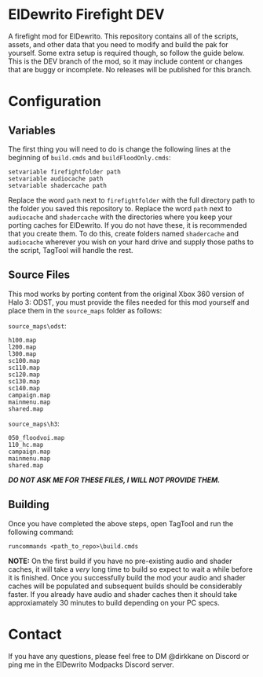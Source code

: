 # ElDewrito Firefight DEV
A firefight mod for ElDewrito. This repository contains all of the scripts, assets, and other data that you need to modify and build the pak for yourself. Some extra setup is required though, so follow the guide below. This is the DEV branch of the mod, so it may include content or changes that are buggy or incomplete. No releases will be published for this branch.

# Configuration
## Variables
The first thing you will need to do is change the following lines at the beginning of `build.cmds` and `buildFloodOnly.cmds`:

```
setvariable firefightfolder path
setvariable audiocache path
setvariable shadercache path
```
Replace the word `path` next to `firefightfolder` with the full directory path to the folder you saved this repository to.
Replace the word `path` next to `audiocache` and `shadercache` with the directories where you keep your porting caches for ElDewrito. If you do not have these, it is recommended that you create them. To do this, create folders named `shadercache` and `audiocache` wherever you wish on your hard drive and supply those paths to the script, TagTool will handle the rest.

## Source Files
This mod works by porting content from the original Xbox 360 version of Halo 3: ODST, you must provide the files needed for this mod yourself and place them in the `source_maps` folder as follows:

`source_maps\odst`:
```
h100.map
l200.map
l300.map
sc100.map
sc110.map
sc120.map
sc130.map
sc140.map
campaign.map
mainmenu.map
shared.map
```

`source_maps\h3`:
```
050_floodvoi.map
110_hc.map
campaign.map
mainmenu.map
shared.map
```

***DO NOT ASK ME FOR THESE FILES, I WILL NOT PROVIDE THEM.***

## Building
Once you have completed the above steps, open TagTool and run the following command:

`runcommands <path_to_repo>\build.cmds`

**NOTE:** On the first build if you have no pre-existing audio and shader caches, it will take a *very* long time to build so expect to wait a while before it is finished. Once you successfully build the mod your audio and shader caches will be populated and subsequent builds should be considerably faster. If you already have audio and shader caches then it should take approxiamately 30 minutes to build depending on your PC specs. 

# Contact
If you have any questions, please feel free to DM @dirkkane on Discord or ping me in the ElDewrito Modpacks Discord server.
